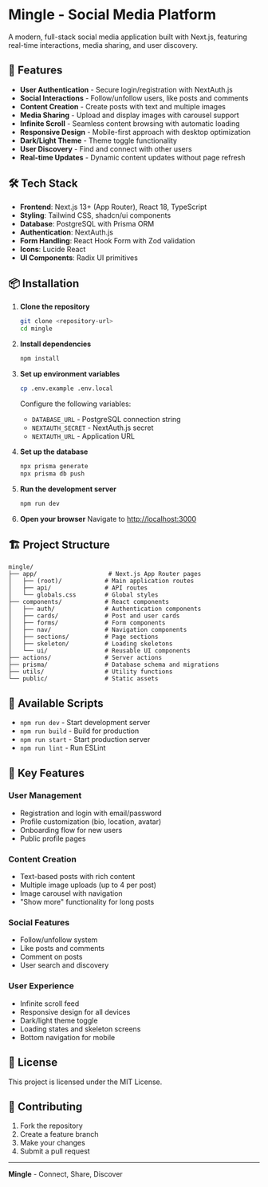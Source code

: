 # Mingle - Social Media Platform

A modern, full-stack social media application built with Next.js, featuring real-time interactions, media sharing, and user discovery.

## 🚀 Features

- **User Authentication** - Secure login/registration with NextAuth.js
- **Social Interactions** - Follow/unfollow users, like posts and comments
- **Content Creation** - Create posts with text and multiple images
- **Media Sharing** - Upload and display images with carousel support
- **Infinite Scroll** - Seamless content browsing with automatic loading
- **Responsive Design** - Mobile-first approach with desktop optimization
- **Dark/Light Theme** - Theme toggle functionality
- **User Discovery** - Find and connect with other users
- **Real-time Updates** - Dynamic content updates without page refresh

## 🛠️ Tech Stack

- **Frontend**: Next.js 13+ (App Router), React 18, TypeScript
- **Styling**: Tailwind CSS, shadcn/ui components
- **Database**: PostgreSQL with Prisma ORM
- **Authentication**: NextAuth.js
- **Form Handling**: React Hook Form with Zod validation
- **Icons**: Lucide React
- **UI Components**: Radix UI primitives

## 📦 Installation

1. **Clone the repository**
   ```bash
   git clone <repository-url>
   cd mingle
   ```

2. **Install dependencies**
   ```bash
   npm install
   ```

3. **Set up environment variables**
   ```bash
   cp .env.example .env.local
   ```
   
   Configure the following variables:
   - `DATABASE_URL` - PostgreSQL connection string
   - `NEXTAUTH_SECRET` - NextAuth.js secret
   - `NEXTAUTH_URL` - Application URL
   
4. **Set up the database**
   ```bash
   npx prisma generate
   npx prisma db push
   ```

5. **Run the development server**
   ```bash
   npm run dev
   ```

6. **Open your browser**
   Navigate to [http://localhost:3000](http://localhost:3000)

## 🏗️ Project Structure

```
mingle/
├── app/                    # Next.js App Router pages
│   ├── (root)/            # Main application routes
│   ├── api/               # API routes
│   └── globals.css        # Global styles
├── components/            # React components
│   ├── auth/              # Authentication components
│   ├── cards/             # Post and user cards
│   ├── forms/             # Form components
│   ├── nav/               # Navigation components
│   ├── sections/          # Page sections
│   ├── skeleton/          # Loading skeletons
│   └── ui/                # Reusable UI components
├── actions/               # Server actions
├── prisma/                # Database schema and migrations
├── utils/                 # Utility functions
└── public/                # Static assets
```

## 🔧 Available Scripts

- `npm run dev` - Start development server
- `npm run build` - Build for production
- `npm run start` - Start production server
- `npm run lint` - Run ESLint

## 📱 Key Features

### User Management
- Registration and login with email/password
- Profile customization (bio, location, avatar)
- Onboarding flow for new users
- Public profile pages

### Content Creation
- Text-based posts with rich content
- Multiple image uploads (up to 4 per post)
- Image carousel with navigation
- "Show more" functionality for long posts

### Social Features
- Follow/unfollow system
- Like posts and comments
- Comment on posts
- User search and discovery

### User Experience
- Infinite scroll feed
- Responsive design for all devices
- Dark/light theme toggle
- Loading states and skeleton screens
- Bottom navigation for mobile

## 📄 License

This project is licensed under the MIT License.

## 🤝 Contributing

1. Fork the repository
2. Create a feature branch
3. Make your changes
4. Submit a pull request

---

**Mingle** - Connect, Share, Discover
